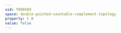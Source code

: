```yaml
---
uid: T000589
space: double-pointed-countable-complement-topology
property: t_0
value: false
---
```

